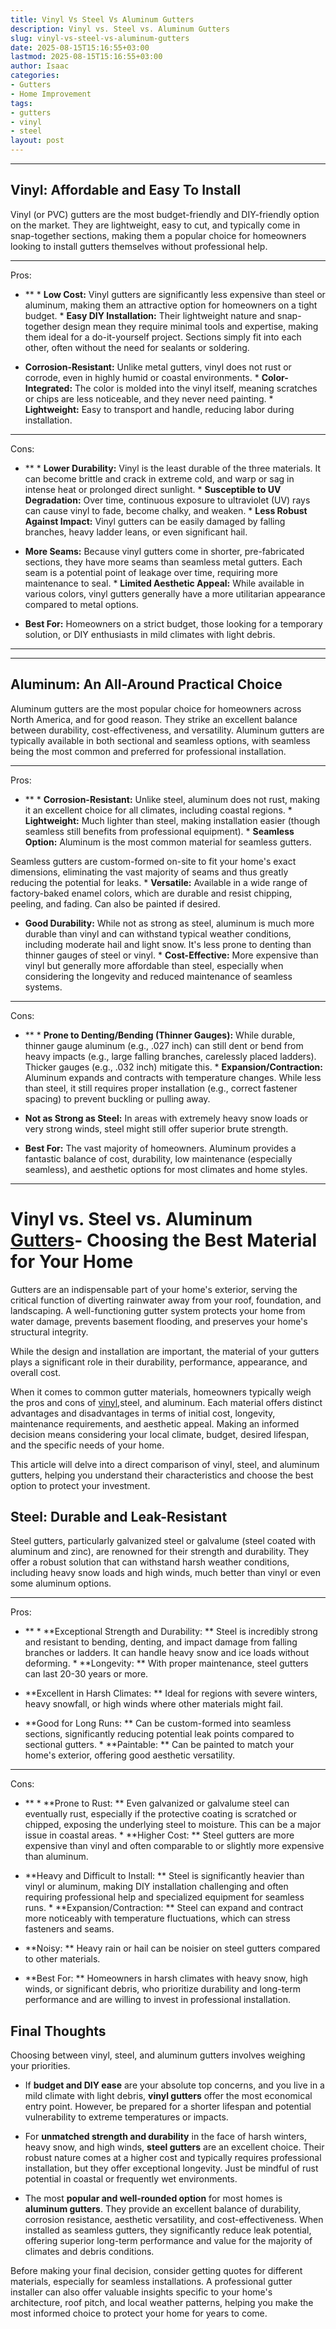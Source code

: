 ```yaml
---
title: Vinyl Vs Steel Vs Aluminum Gutters
description: Vinyl vs. Steel vs. Aluminum Gutters
slug: vinyl-vs-steel-vs-aluminum-gutters
date: 2025-08-15T15:16:55+03:00
lastmod: 2025-08-15T15:16:55+03:00
author: Isaac
categories:
- Gutters
- Home Improvement
tags:
- gutters
- vinyl
- steel
layout: post
---
```

---

## Vinyl: Affordable and Easy To Install
Vinyl (or PVC) gutters are the most budget-friendly and DIY-friendly option on the market. They are lightweight, easy to cut, and typically come in snap-together sections, making them a popular choice for homeowners looking to install gutters themselves without professional help.

* **
Pros:

- ** * **Low Cost:** Vinyl gutters are significantly less expensive than steel or aluminum, making them an attractive option for homeowners on a tight budget. * **Easy DIY Installation:** Their lightweight nature and snap-together design mean they require minimal tools and expertise, making them ideal for a do-it-yourself project. Sections simply fit into each other, often without the need for sealants or soldering.

* **Corrosion-Resistant:** Unlike metal gutters, vinyl does not rust or corrode, even in highly humid or coastal environments. * **Color-Integrated:** The color is molded into the vinyl itself, meaning scratches or chips are less noticeable, and they never need painting. * **Lightweight:** Easy to transport and handle, reducing labor during installation.

* **
Cons:

- ** * **Lower Durability:** Vinyl is the least durable of the three materials. It can become brittle and crack in extreme cold, and warp or sag in intense heat or prolonged direct sunlight. * **Susceptible to UV Degradation:** Over time, continuous exposure to ultraviolet (UV) rays can cause vinyl to fade, become chalky, and weaken. * **Less Robust Against Impact:** Vinyl gutters can be easily damaged by falling branches, heavy ladder leans, or even significant hail.

* **More Seams:** Because vinyl gutters come in shorter, pre-fabricated sections, they have more seams than seamless metal gutters. Each seam is a potential point of leakage over time, requiring more maintenance to seal. * **Limited Aesthetic Appeal:** While available in various colors, vinyl gutters generally have a more utilitarian appearance compared to metal options.

* **Best For:** Homeowners on a strict budget, those looking for a temporary solution, or DIY enthusiasts in mild climates with light debris.
---
---

## Aluminum: An All-Around Practical Choice
Aluminum gutters are the most popular choice for homeowners across North America, and for good reason. They strike an excellent balance between durability, cost-effectiveness, and versatility. Aluminum gutters are typically available in both sectional and seamless options, with seamless being the most common and preferred for professional installation.

* **
Pros:

- ** * **Corrosion-Resistant:** Unlike steel, aluminum does not rust, making it an excellent choice for all climates, including coastal regions. * **Lightweight:** Much lighter than steel, making installation easier (though seamless still benefits from professional equipment). * **Seamless Option:** Aluminum is the most common material for seamless gutters.

Seamless gutters are custom-formed on-site to fit your home's exact dimensions, eliminating the vast majority of seams and thus greatly reducing the potential for leaks. * **Versatile:** Available in a wide range of factory-baked enamel colors, which are durable and resist chipping, peeling, and fading. Can also be painted if desired.

* **Good Durability:** While not as strong as steel, aluminum is much more durable than vinyl and can withstand typical weather conditions, including moderate hail and light snow. It's less prone to denting than thinner gauges of steel or vinyl. * **Cost-Effective:** More expensive than vinyl but generally more affordable than steel, especially when considering the longevity and reduced maintenance of seamless systems.

* **
Cons:

- ** * **Prone to Denting/Bending (Thinner Gauges):** While durable, thinner gauge aluminum (e.g., .027 inch) can still dent or bend from heavy impacts (e.g., large falling branches, carelessly placed ladders). Thicker gauges (e.g., .032 inch) mitigate this. * **Expansion/Contraction:** Aluminum expands and contracts with temperature changes. While less than steel, it still requires proper installation (e.g., correct fastener spacing) to prevent buckling or pulling away.

* **Not as Strong as Steel:** In areas with extremely heavy snow loads or very strong winds, steel might still offer superior brute strength.

* **Best For:** The vast majority of homeowners. Aluminum provides a fantastic balance of cost, durability, low maintenance (especially seamless), and aesthetic options for most climates and home styles.
---

# Vinyl vs. Steel vs. Aluminum [Gutters](https://pestpolicy.com/best-steel-gutter-guards/)- Choosing the Best Material for Your Home

Gutters are an indispensable part of your home's exterior, serving the critical function of diverting rainwater away from your roof, foundation, and landscaping. A well-functioning gutter system protects your home from water damage, prevents basement flooding, and preserves your home's structural integrity.

While the design and installation are important, the material of your gutters plays a significant role in their durability, performance, appearance, and overall cost.

When it comes to common gutter materials, homeowners typically weigh the pros and cons of [vinyl](https://pestpolicy.com/best-vinyl-gutter-guards/),steel, and aluminum. Each material offers distinct advantages and disadvantages in terms of initial cost, longevity, maintenance requirements, and aesthetic appeal. Making an informed decision means considering your local climate, budget, desired lifespan, and the specific needs of your home.

This article will delve into a direct comparison of vinyl, steel, and aluminum gutters, helping you understand their characteristics and choose the best option to protect your investment.

##  Steel: Durable and Leak-Resistant

Steel gutters, particularly galvanized steel or galvalume (steel coated with aluminum and zinc), are renowned for their strength and durability. They offer a robust solution that can withstand harsh weather conditions, including heavy snow loads and high winds, much better than vinyl or even some aluminum options.

* **
Pros:

- ** * **Exceptional Strength and Durability: ** Steel is incredibly strong and resistant to bending, denting, and impact damage from falling branches or ladders. It can handle heavy snow and ice loads without deforming. * **Longevity: ** With proper maintenance, steel gutters can last 20-30 years or more.

* **Excellent in Harsh Climates: ** Ideal for regions with severe winters, heavy snowfall, or high winds where other materials might fail.

* **Good for Long Runs: ** Can be custom-formed into seamless sections, significantly reducing potential leak points compared to sectional gutters. * **Paintable: ** Can be painted to match your home's exterior, offering good aesthetic versatility.

* **
Cons:

- ** * **Prone to Rust: ** Even galvanized or galvalume steel can eventually rust, especially if the protective coating is scratched or chipped, exposing the underlying steel to moisture. This can be a major issue in coastal areas. * **Higher Cost: ** Steel gutters are more expensive than vinyl and often comparable to or slightly more expensive than aluminum.

* **Heavy and Difficult to Install: ** Steel is significantly heavier than vinyl or aluminum, making DIY installation challenging and often requiring professional help and specialized equipment for seamless runs. * **Expansion/Contraction: ** Steel can expand and contract more noticeably with temperature fluctuations, which can stress fasteners and seams.

* **Noisy: ** Heavy rain or hail can be noisier on steel gutters compared to other materials.

* **Best For: ** Homeowners in harsh climates with heavy snow, high winds, or significant debris, who prioritize durability and long-term performance and are willing to invest in professional installation.

##  Final Thoughts

Choosing between vinyl, steel, and aluminum gutters involves weighing your priorities.

* If **budget and DIY ease** are your absolute top concerns, and you live in a mild climate with light debris, **vinyl gutters** offer the most economical entry point. However, be prepared for a shorter lifespan and potential vulnerability to extreme temperatures or impacts.

* For **unmatched strength and durability** in the face of harsh winters, heavy snow, and high winds, **steel gutters** are an excellent choice. Their robust nature comes at a higher cost and typically requires professional installation, but they offer exceptional longevity. Just be mindful of rust potential in coastal or frequently wet environments.

* The most **popular and well-rounded option** for most homes is **aluminum gutters**. They provide an excellent balance of durability, corrosion resistance, aesthetic versatility, and cost-effectiveness. When installed as seamless gutters, they significantly reduce leak potential, offering superior long-term performance and value for the majority of climates and debris conditions.

Before making your final decision, consider getting quotes for different materials, especially for seamless installations. A professional gutter installer can also offer valuable insights specific to your home's architecture, roof pitch, and local weather patterns, helping you make the most informed choice to protect your home for years to come.
